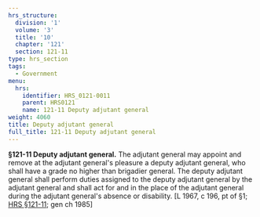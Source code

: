 ```yaml
---
hrs_structure:
  division: '1'
  volume: '3'
  title: '10'
  chapter: '121'
  section: 121-11
type: hrs_section
tags:
  - Government
menu:
  hrs:
    identifier: HRS_0121-0011
    parent: HRS0121
    name: 121-11 Deputy adjutant general
weight: 4060
title: Deputy adjutant general
full_title: 121-11 Deputy adjutant general
---
```

**§121-11 Deputy adjutant general.** The adjutant general may appoint and remove at the adjutant general's pleasure a deputy adjutant general, who shall have a grade no higher than brigadier general. The deputy adjutant general shall perform duties assigned to the deputy adjutant general by the adjutant general and shall act for and in the place of the adjutant general during the adjutant general's absence or disability. [L 1967, c 196, pt of §1; [HRS §121-11](/title-10/chapter-121/section-121-11/); gen ch 1985]